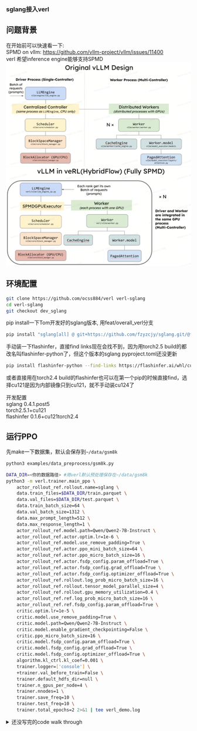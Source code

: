 ### sglang接入verl

## 问题背景
在开始前可以快速看一下:  
SPMD on vllm: https://github.com/vllm-project/vllm/issues/11400  
verl 希望inference engine能够支持SPMD
![alt text](image-1.png)
![alt text](image.png)


## 环境配置
```bash
git clone https://github.com/ocss884/verl verl-sglang
cd verl-sglang
git checkout dev_sglang
```
pip install一下Tom开发好的sglang版本, 用feat/overall_verl分支
```bash
pip install "sglang[all] @ git+https://github.com/fzyzcjy/sglang.git/@feat/overall_verl#egg=sglang&subdirectory=python" torch==2.5.1+cu121 --extra-index-url https://download.pytorch.org/whl/cu121
```
手动装一下flashinfer，直接find links现在会找不到，因为用torch2.5 build的都改名叫flashinfer-python了，但这个版本的sglang pyproject.toml还没更新
```bash
pip install flashinfer-python --find-links https://flashinfer.ai/whl/cu121/torch2.5/flashinfer/
```
或者直接用在torch2.4 build的flashinfer也可以在第一个pip的时候直接find，选择cu121是因为内部镜像只到cu121，就不手动装cu124了

开发配置  
sglang 0.4.1.post5  
torch2.5.1+cu121  
flashinfer 0.1.6+cu121torch2.4


## 运行PPO

先make一下数据集，默认会保存到`~/data/gsm8k`
```bash
python3 examples/data_preprocess/gsm8k.py
```

```bash
DATA_DIR=<你的数据路径> #用verl默认预处理保存在~/data/gsm8k
python3 -m verl.trainer.main_ppo \
    actor_rollout_ref.rollout.name=sglang \
    data.train_files=$DATA_DIR/train.parquet \
    data.val_files=$DATA_DIR/test.parquet \
    data.train_batch_size=64 \
    data.val_batch_size=1312 \
    data.max_prompt_length=512 \
    data.max_response_length=1 \
    actor_rollout_ref.model.path=Qwen/Qwen2-7B-Instruct \
    actor_rollout_ref.actor.optim.lr=1e-6 \
    actor_rollout_ref.model.use_remove_padding=True \
    actor_rollout_ref.actor.ppo_mini_batch_size=64 \
    actor_rollout_ref.actor.ppo_micro_batch_size=16 \
    actor_rollout_ref.actor.fsdp_config.param_offload=True \
    actor_rollout_ref.actor.fsdp_config.grad_offload=True \
    actor_rollout_ref.actor.fsdp_config.optimizer_offload=True \
    actor_rollout_ref.rollout.log_prob_micro_batch_size=16 \
    actor_rollout_ref.rollout.tensor_model_parallel_size=4 \
    actor_rollout_ref.rollout.gpu_memory_utilization=0.4 \
    actor_rollout_ref.ref.log_prob_micro_batch_size=16 \
    actor_rollout_ref.ref.fsdp_config.param_offload=True \
    critic.optim.lr=1e-5 \
    critic.model.use_remove_padding=True \
    critic.model.path=Qwen/Qwen2-7B-Instruct \
    critic.model.enable_gradient_checkpointing=False \
    critic.ppo_micro_batch_size=16 \
    critic.model.fsdp_config.param_offload=True \
    critic.model.fsdp_config.grad_offload=True \
    critic.model.fsdp_config.optimizer_offload=True \
    algorithm.kl_ctrl.kl_coef=0.001 \
    trainer.logger=['console'] \
    +trainer.val_before_train=False \
    trainer.default_hdfs_dir=null \
    trainer.n_gpus_per_node=4 \
    trainer.nnodes=1 \
    trainer.save_freq=10 \
    trainer.test_freq=10 \
    trainer.total_epochs=2 2>&1 | tee verl_demo.log
```

<details>
<summary>还没写完的code walk through</summary>
veRL的训练流程——以PPO为例
入口：verl/trainer/main_ppo.py
main_ppo里调用main_task，这里各种mapping定义了后面要用要用的worker类（注意没初始化）
接着调用RayPPOTrainer的init_worker和fit，fit就是训练流程了

### RayPPOTrainer.init_worker
这里开始会有点绕，直接跳到
![alt text](image-2.png)  
可以看到遍历了resource pool to class，这里其实还是在对worker class做一些预处理，下面会逐个init_model critic, actor_rollout, ref, reword
这里开始会涉及sglang需要actor_rollout worker的修改  
跳到verl/worker/fsdp_workers.py，ActorRolloutRefWorker  



用vLLM跑个试运行  
首先需要设置一下vLLM的backend，目前vllm只能用xformers
```bash
export VLLM_ATTENTION_BACKEND=XFORMERS
```
</details>
